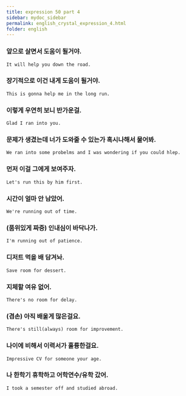 ```yaml
---
title: expression 50 part 4
sidebar: mydoc_sidebar
permalink: english_crystal_expression_4.html
folder: english
---
```

### 앞으로 살면서 도움이 될거야.

    It will help you down the road.

### 장기적으로 이건 내게 도움이 될거야.

    This is gonna help me in the long run.

### 이렇게 우연히 보니 반가운걸.

    Glad I ran into you.

### 문제가 생겼는데 너가 도와줄 수 있는가 혹시나해서 물어봐.

    We ran into some probelms and I was wondering if you could hlep.

### 먼저 이걸 그에게 보여주자.

    Let's run this by him first.

### 시간이 얼마 안 남았어.

    We're running out of time.

### (품위있게 짜증) 인내심이 바닥나가.

    I'm running out of patience.

### 디저트 먹을 배 담겨놔.

    Save room for dessert.

### 지체할 여유 없어.

    There's no room for delay.

### (겸손) 아직 배울게 많은걸요.

    There's still(always) room for improvement.

### 나이에 비해서 이력서가 훌륭한걸요.

    Impressive CV for someone your age.

### 나 한학기 휴학하고 어학연수/유학 갔어.

    I took a semester off and studied abroad.